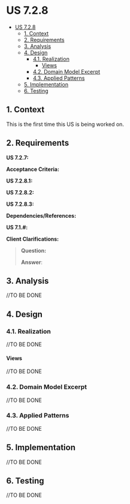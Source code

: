 # US 7.2.8

<!-- TOC -->
* [US 7.2.8](#us-728)
  * [1. Context](#1-context)
  * [2. Requirements](#2-requirements)
  * [3. Analysis](#3-analysis)
  * [4. Design](#4-design)
    * [4.1. Realization](#41-realization)
      * [Views](#views)
    * [4.2. Domain Model Excerpt](#42-domain-model-excerpt)
    * [4.3. Applied Patterns](#43-applied-patterns)
  * [5. Implementation](#5-implementation)
  * [6. Testing](#6-testing)
<!-- TOC -->


## 1. Context

This is the first time this US is being worked on.

## 2. Requirements

**US 7.2.7:**

**Acceptance Criteria:**

**US 7.2.8.1:**

**US 7.2.8.2:**

**US 7.2.8.3:**


**Dependencies/References:**

**US 7.1.#:**

**Client Clarifications:**

>**Question:**
>
>**Answer**:


## 3. Analysis

//TO BE DONE

## 4. Design

### 4.1. Realization

//TO BE DONE

#### Views

//TO BE DONE

### 4.2. Domain Model Excerpt

//TO BE DONE

### 4.3. Applied Patterns

//TO BE DONE

## 5. Implementation

//TO BE DONE

## 6. Testing

//TO BE DONE